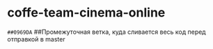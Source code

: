 # coffe-team-cinema-online

`##0969DA` ##Промежуточная ветка, куда сливается весь код перед отправкой в master
